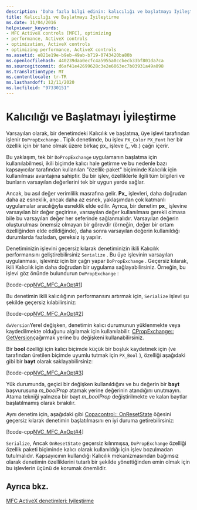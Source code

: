 ```yaml
---
description: 'Daha fazla bilgi edinin: kalıcılığı ve başlatmayı Iyileştirme'
title: Kalıcılığı ve Başlatmayı İyileştirme
ms.date: 11/04/2016
helpviewer_keywords:
- MFC ActiveX controls [MFC], optimizing
- performance, ActiveX controls
- optimization, ActiveX controls
- optimizing performance, ActiveX controls
ms.assetid: e821e19e-b9eb-49ab-b719-0743420ba80b
ms.openlocfilehash: 440239daa0ecfc4a5955a0ccbecb33bf801da7ca
ms.sourcegitcommit: d6af41e42699628c3e2e6063ec7b03931a49a098
ms.translationtype: MT
ms.contentlocale: tr-TR
ms.lasthandoff: 12/11/2020
ms.locfileid: "97330151"
---
```

# <a name="optimizing-persistence-and-initialization"></a>Kalıcılığı ve Başlatmayı İyileştirme

Varsayılan olarak, bir denetimdeki Kalıcılık ve başlatma, üye işlevi tarafından işlenir `DoPropExchange` . Tipik denetimde, bu işlev  `PX_Color` `PX_Font` her bir özellik için bir tane olmak üzere birkaç px_ işleve (,, vb.) çağrı içerir.

Bu yaklaşım, tek bir `DoPropExchange` uygulamanın başlatma için kullanılabilmesi, ikili biçimde kalıcı hale getirme ve bu nedenle bazı kapsayıcılar tarafından kullanılan "özellik-paket" biçiminde Kalıcılık için kullanılması avantajına sahiptir. Bu bir işlev, özelliklerle ilgili tüm bilgileri ve bunların varsayılan değerlerini tek bir uygun yerde sağlar.

Ancak, bu asıl değer verimlilik masrafına gelir. **Px_** işlevleri, daha doğrudan daha az esneklik, ancak daha az esnek, yaklaşımdan çok katmanlı uygulamalar aracılığıyla esneklik elde edilir. Ayrıca, bir denetim **px_** işlevine varsayılan bir değer geçirirse, varsayılan değer kullanılması gerekli olmasa bile bu varsayılan değer her seferinde sağlanmalıdır. Varsayılan değerin oluşturulması önemsiz olmayan bir görevdir (örneğin, değer bir ortam özelliğinden elde edildiğinde), daha sonra varsayılan değerin kullanıldığı durumlarda fazladan, gereksiz iş yapılır.

Denetiminizin işlevini geçersiz kılarak denetiminizin ikili Kalıcılık performansını geliştirebilirsiniz `Serialize` . Bu üye işlevinin varsayılan uygulanması, işleviniz için bir çağrı yapar `DoPropExchange` . Geçersiz kılarak, ikili Kalıcılık için daha doğrudan bir uygulama sağlayabilirsiniz. Örneğin, bu işlevi göz önünde bulundurun `DoPropExchange` :

[!code-cpp[NVC_MFC_AxOpt#1](codesnippet/cpp/optimizing-persistence-and-initialization_1.cpp)]

Bu denetimin ikili kalıcılığının performansını artırmak için, `Serialize` işlevi şu şekilde geçersiz kılabilirsiniz:

[!code-cpp[NVC_MFC_AxOpt#2](codesnippet/cpp/optimizing-persistence-and-initialization_2.cpp)]

`dwVersion`Yerel değişken, denetimin kalıcı durumunun yüklenmekte veya kaydedilmekte olduğunu algılamak için kullanılabilir. [CPropExchange:: GetVersion](reference/cpropexchange-class.md#getversion)çağırmak yerine bu değişkeni kullanabilirsiniz.

Bir **bool** özelliği için kalıcı biçimde küçük bir boşluk kaydetmek için (ve tarafından üretilen biçimde uyumlu tutmak için `PX_Bool` ), özelliği aşağıdaki gibi bir **bayt** olarak saklayabilirsiniz:

[!code-cpp[NVC_MFC_AxOpt#3](codesnippet/cpp/optimizing-persistence-and-initialization_3.cpp)]

Yük durumunda, geçici bir değişken kullanıldığını ve bu değerin bir **bayt** başvurusuna *m_boolProp* atamak yerine değerinin atandığını unutmayın. Atama tekniği yalnızca bir bayt *m_boolProp* değiştirilmekte ve kalan baytlar başlatılmamış olarak bırakılır.

Aynı denetim için, aşağıdaki gibi [Copacontrol:: OnResetState](reference/colecontrol-class.md#onresetstate) öğesini geçersiz kılarak denetimin başlatılmasını en iyi duruma getirebilirsiniz:

[!code-cpp[NVC_MFC_AxOpt#4](codesnippet/cpp/optimizing-persistence-and-initialization_4.cpp)]

`Serialize`, Ancak `OnResetState` geçersiz kılınmışsa, `DoPropExchange` özelliği özellik paketi biçiminde kalıcı olarak kullanıldığı için işlev bozulmadan tutulmalıdır. Kapsayıcının kullandığı Kalıcılık mekanizmasından bağımsız olarak denetimin özelliklerini tutarlı bir şekilde yönettiğinden emin olmak için bu işlevlerin üçünü de korumak önemlidir.

## <a name="see-also"></a>Ayrıca bkz.

[MFC ActiveX denetimleri: Iyileştirme](mfc-activex-controls-optimization.md)
